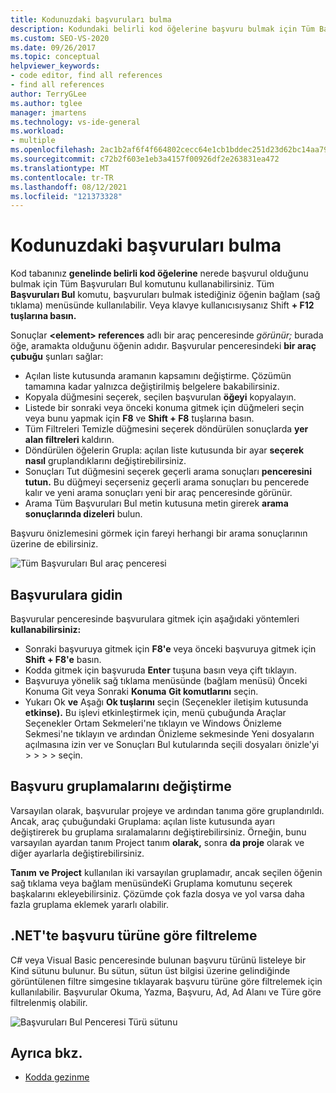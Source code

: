 ```yaml
---
title: Kodunuzdaki başvuruları bulma
description: Kodundaki belirli kod öğelerine başvuru bulmak için Tüm Başvuruları Bul komutunu öğrenin.
ms.custom: SEO-VS-2020
ms.date: 09/26/2017
ms.topic: conceptual
helpviewer_keywords:
- code editor, find all references
- find all references
author: TerryGLee
ms.author: tglee
manager: jmartens
ms.technology: vs-ide-general
ms.workload:
- multiple
ms.openlocfilehash: 2ac1b2af6f4f664802cecc64e1cb1bddec251d23d62bc14aa79b2c31feef87ec
ms.sourcegitcommit: c72b2f603e1eb3a4157f00926df2e263831ea472
ms.translationtype: MT
ms.contentlocale: tr-TR
ms.lasthandoff: 08/12/2021
ms.locfileid: "121373328"
---
```

# <a name="find-references-in-your-code"></a>Kodunuzdaki başvuruları bulma

Kod tabanınız **genelinde belirli kod öğelerine** nerede başvurul olduğunu bulmak için Tüm Başvuruları Bul komutunu kullanabilirsiniz. Tüm **Başvuruları Bul** komutu, başvuruları bulmak istediğiniz öğenin bağlam (sağ tıklama) menüsünde kullanılabilir. Veya klavye kullanıcısıysanız Shift **+ F12 tuşlarına basın.**

Sonuçlar **\<element> references** adlı bir araç penceresinde *görünür;* burada öğe, aramakta olduğunu öğenin adıdır. Başvurular penceresindeki **bir araç çubuğu** şunları sağlar:
- Açılan liste kutusunda aramanın kapsamını değiştirme. Çözümün tamamına kadar yalnızca değiştirilmiş belgelere bakabilirsiniz.
- Kopyala düğmesini seçerek, seçilen başvurulan **öğeyi** kopyalayın.
- Listede bir sonraki veya önceki konuma gitmek için düğmeleri seçin veya bunu yapmak için **F8** ve **Shift + F8** tuşlarına basın.
- Tüm Filtreleri Temizle düğmesini seçerek döndürülen sonuçlarda **yer alan filtreleri** kaldırın.
- Döndürülen öğelerin Grupla: açılan liste kutusunda bir ayar **seçerek nasıl** gruplandıklarını değiştirebilirsiniz.
- Sonuçları Tut düğmesini seçerek geçerli arama sonuçları **penceresini tutun.** Bu düğmeyi seçerseniz geçerli arama sonuçları bu pencerede kalır ve yeni arama sonuçları yeni bir araç penceresinde görünür.
- Arama Tüm Başvuruları Bul metin kutusuna metin girerek **arama sonuçlarında dizeleri** bulun.

Başvuru önizlemesini görmek için fareyi herhangi bir arama sonuçlarının üzerine de ebilirsiniz.

![Tüm Başvuruları Bul araç penceresi](../ide/media/vside_findallreferences.png)

## <a name="navigate-to-references"></a>Başvurulara gidin
Başvurular penceresinde başvurulara gitmek için aşağıdaki yöntemleri **kullanabilirsiniz:**

- Sonraki başvuruya gitmek için **F8'e** veya önceki başvuruya gitmek için **Shift + F8'e** basın.
- Kodda gitmek için başvuruda **Enter** tuşuna basın veya çift tıklayın.
- Başvuruya yönelik sağ tıklama menüsünde (bağlam menüsü) Önceki Konuma Git veya Sonraki **Konuma** **Git komutlarını** seçin.
- Yukarı Ok **ve** Aşağı **Ok tuşlarını** seçin (Seçenekler iletişim kutusunda **etkinse).** Bu işlevi etkinleştirmek için, menü çubuğunda Araçlar Seçenekler Ortam Sekmeleri'ne tıklayın ve Windows Önizleme Sekmesi'ne tıklayın ve ardından Önizleme sekmesinde Yeni dosyaların açılmasına izin ver ve Sonuçları Bul kutularında seçili dosyaları önizle'yi  >    >    >    >  seçin.  

## <a name="change-reference-groupings"></a>Başvuru gruplamalarını değiştirme
Varsayılan olarak, başvurular projeye ve ardından tanıma göre gruplandırıldı. Ancak, araç çubuğundaki Gruplama: açılan liste  kutusunda ayarı değiştirerek bu gruplama sıralamalarını değiştirebilirsiniz. Örneğin, bunu varsayılan ayardan tanım Project tanım **olarak,** sonra **da proje** olarak ve diğer ayarlarla değiştirebilirsiniz.

**Tanım** **ve Project** kullanılan iki varsayılan gruplamadır, ancak seçilen öğenin  sağ tıklama veya bağlam menüsündeKi Gruplama komutunu seçerek başkalarını ekleyebilirsiniz. Çözümde çok fazla dosya ve yol varsa daha fazla gruplama eklemek yararlı olabilir.

## <a name="filter-by-reference-type-in-net"></a>.NET'te başvuru türüne göre filtreleme
C# veya Visual Basic penceresinde bulunan başvuru türünü listeleye bir Kind sütunu bulunur. Bu sütun, sütun üst bilgisi üzerine gelindiğinde görüntülenen filtre simgesine tıklayarak başvuru türüne göre filtrelemek için kullanılabilir. Başvurular Okuma, Yazma, Başvuru, Ad, Ad Alanı ve Türe göre filtrelenmiş olabilir.

![Başvuruları Bul Penceresi Türü sütunu ](../ide/media/vside_findallreferencesKind.png)

## <a name="see-also"></a>Ayrıca bkz.

- [Kodda gezinme](../ide/navigating-code.md)
